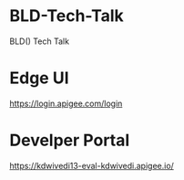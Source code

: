 # BLD-Tech-Talk
BLD() Tech Talk
# Edge UI 
https://login.apigee.com/login

# Develper Portal 
https://kdwivedi13-eval-kdwivedi.apigee.io/
